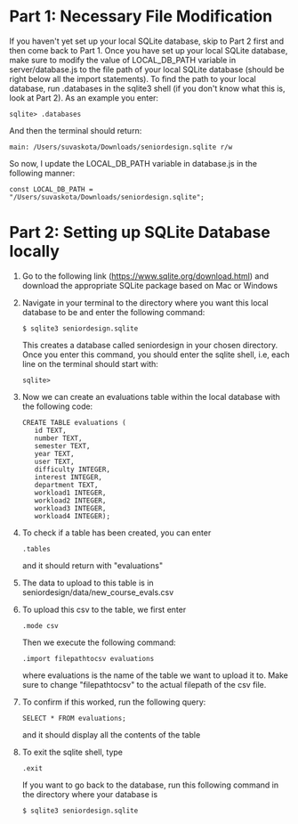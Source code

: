 # Part 1: Necessary File Modification

If you haven't yet set up your local SQLite database, skip to Part 2 first and then come back to Part 1. Once you have set up your local SQLite database, make sure to modify the value of LOCAL_DB_PATH variable in server/database.js to the file path of your local SQLite database (should be right below all the import statements). To find the path to your local database, run .databases in the sqlite3 shell (if you don't know what this is, look at Part 2). As an example you enter:
```
sqlite> .databases
```
And then the terminal should return:
```
main: /Users/suvaskota/Downloads/seniordesign.sqlite r/w
```
So now, I update the LOCAL_DB_PATH variable in database.js in the following manner:
```
const LOCAL_DB_PATH = "/Users/suvaskota/Downloads/seniordesign.sqlite";
```


# Part 2: Setting up SQLite Database locally

1. Go to the following link (https://www.sqlite.org/download.html) and download the appropriate SQLite package based on Mac or Windows

2. Navigate in your terminal to the directory where you want this local database to be and enter the following command: 
   ```
   $ sqlite3 seniordesign.sqlite 
   ```
   This creates a database called seniordesign in your chosen directory. Once you enter this command, you should enter the sqlite shell, i.e, each line on    the terminal should start with:
   ```
   sqlite>
   ```

3. Now we can create an evaluations table within the local database with the following code:
     ```
     CREATE TABLE evaluations (
        id TEXT, 
        number TEXT, 
        semester TEXT, 
        year TEXT, 
        user TEXT,
        difficulty INTEGER, 
        interest INTEGER, 
        department TEXT, 
        workload1 INTEGER, 
        workload2 INTEGER, 
        workload3 INTEGER, 
        workload4 INTEGER);
      ```
4. To check if a table has been created, you can enter 
   ```
   .tables 
   ```
    and it should return with "evaluations"

5. The data to upload to this table is in seniordesign/data/new_course_evals.csv

6. To upload this csv to the table, we first enter 
    ```
   .mode csv
    ```
   Then we execute the following command: 
    ```
    .import filepathtocsv evaluations
   ```
   where evaluations is the name of the table we want to upload it to. Make sure to change "filepathtocsv" to the actual filepath of the csv file.

7. To confirm if this worked, run the following query:
   ``` 
   SELECT * FROM evaluations;
   ```
   and it should display all the contents of the table

8. To exit the sqlite shell, type 
   ```
   .exit 
   ```
   If you want to go back to the database, run this following command in the directory where your database is
    ```
   $ sqlite3 seniordesign.sqlite 
   ```
